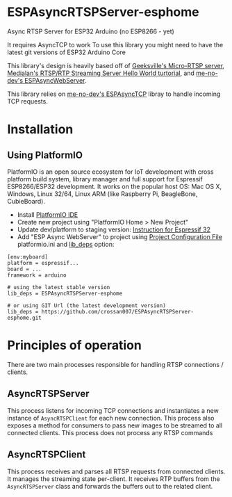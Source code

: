 # ESPAsyncRTSPServer-esphome

Async RTSP Server for ESP32 Arduino (no ESP8266 - yet)

It requires AsyncTCP to work To use this library you might need to have the latest git versions of ESP32 Arduino Core

This library's design is heavily based off of [Geeksville's Micro-RTSP server](https://github.com/geeksville/Micro-RTSP),  [Medialan's RTSP/RTP Streaming Server Hello World turtorial](https://www.medialan.de/usecase0001.html), and [me-no-dev's ESPAsyncWebServer](https://github.com/me-no-dev/ESPAsyncWebServer).  

This library relies on [me-no-dev's ESPAsyncTCP](https://github.com/me-no-dev/ESPAsyncTCP) libray to handle incoming TCP requests.

#  Installation

## Using PlatformIO

PlatformIO is an open source ecosystem for IoT development with cross platform build system, library manager and full support for Espressif ESP8266/ESP32 development. It works on the popular host OS: Mac OS X, Windows, Linux 32/64, Linux ARM (like Raspberry Pi, BeagleBone, CubieBoard).

*  Install [PlatformIO IDE](http://platformio.org/platformio-ide)
*  Create new project using "PlatformIO Home > New Project"
*  Update dev/platform to staging version:
    [Instruction for Espressif 32](http://docs.platformio.org/en/latest/platforms/espressif32.html#using-arduino-framework-with-staging-version)
*  Add "ESP Async WebServer" to project using [Project Configuration File](http://docs.platformio.org/page/projectconf.html) platformio.ini and [lib_deps](http://docs.platformio.org/page/projectconf/section_env_library.html#lib-deps) option:

```
[env:myboard]
platform = espressif...
board = ...
framework = arduino

# using the latest stable version
lib_deps = ESPAsyncRTSPServer-esphome

# or using GIT Url (the latest development version)
lib_deps = https://github.com/crossan007/ESPAsyncRTSPServer-esphome.git
```

# Principles of operation

  There are two main processes responsible for handling RTSP connections / clients.  

## AsyncRTSPServer
This process listens for incoming TCP connections and instantiates a new instance of `AsyncRTSPClient` for each new connection.  This process also exposes a method for consumers to pass new images to be streamed to all connected clients.  This process does not process any RTSP commands

## AsyncRTSPClient
This process receives and parses all RTSP requests from connected clients.  It manages the streaming state per-client.  It receives RTP buffers from the `AsyncRTSPServer` class and forwards the buffers out to the related client.

